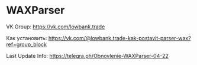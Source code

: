 # WAXParser

VK Group: https://vk.com/lowbank.trade

Как установить: https://vk.com/@lowbank.trade-kak-postavit-parser-wax?ref=group_block

Last Update Info: https://telegra.ph/Obnovlenie-WAXParser-04-22
